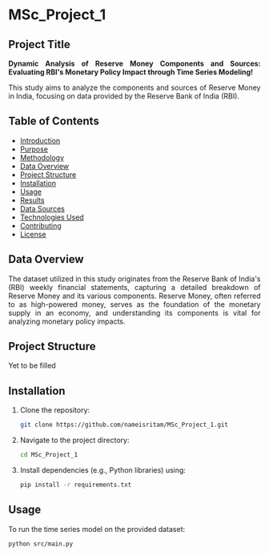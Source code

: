# MSc_Project_1
## Project Title 
<div align="justify">
  
**Dynamic Analysis of Reserve Money Components and Sources: Evaluating RBI's Monetary Policy Impact through Time Series Modeling!** <br>

This study aims to analyze the components and sources of Reserve Money in India, focusing on data provided by the Reserve Bank of India (RBI).

</div>

## Table of Contents
- [Introduction](#introduction)
- [Purpose](#purpose)
- [Methodology](#methodology)
- [Data Overview](#data-overview)
- [Project Structure](#project-structure)
- [Installation](#installation)
- [Usage](#usage)
- [Results](#results)
- [Data Sources](#data-sources)
- [Technologies Used](#technologies-used)
- [Contributing](#contributing)
- [License](#license)

## Data Overview

<div align="justify">
  
  The dataset utilized in this study originates from the Reserve Bank of India's (RBI) weekly financial statements, capturing a detailed breakdown of Reserve Money and its various components. Reserve Money, often referred to as high-powered money, serves as the foundation of the monetary supply in an economy, and understanding its components is vital for analyzing monetary policy impacts.

</div>

## Project Structure
Yet to be filled

## Installation
1. Clone the repository:
   ```bash
   git clone https://github.com/nameisritam/MSc_Project_1.git
   ```
2. Navigate to the project directory:
   ```bash
   cd MSc_Project_1
   ```
3. Install dependencies (e.g., Python libraries) using:
   ```bash
   pip install -r requirements.txt
   ```

## Usage
To run the time series model on the provided dataset:
```bash
python src/main.py
